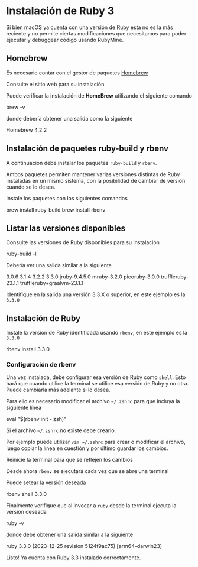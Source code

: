 # Instalación de Ruby 3

<tip>
    <p>
        Si bien macOS ya cuenta con una versión de Ruby esta no es la más reciente y no permite ciertas modificaciones
        que necesitamos para poder ejecutar y debuggear código usando RubyMine.
    </p>
</tip>

## Homebrew

<warning>
    <p>
        Es necesario contar con el gestor de paquetes
        <a href="https://brew.sh/es/">Homebrew</a> 
    </p>
    <p>
        Consulte el sitio web para su instalación.
    </p>
</warning>

Puede verificar la instalación de **HomeBrew** utilizando el siguiente comando

<code-block lang="console">brew -v</code-block>

donde debería obtener una salida como la siguiente

<code-block lang="console">Homebrew 4.2.2</code-block>

## Instalación de paquetes ruby-build y rbenv

A continuación debe instalar los paquetes
<code>ruby-build</code> 
y
<code>rbenv</code>.

Ambos paquetes permiten mantener varias versiones distintas de Ruby instaladas en un mismo sistema, con la posibilidad
de cambiar de versión cuando se lo desea.

Instale los paquetes con los siguientes comandos

<code-block lang="console">brew install ruby-build</code-block>
<code-block lang="console">brew install rbenv</code-block>

## Listar las versiones disponibles

Consulte las versiones de Ruby disponibles para su instalación

<code-block lang="console">ruby-build -l</code-block>

Debería ver una salida similar a la siguiente

<code-block lang="console">
3.0.6
3.1.4
3.2.2
3.3.0
jruby-9.4.5.0
mruby-3.2.0
picoruby-3.0.0
truffleruby-23.1.1
truffleruby+graalvm-23.1.1
</code-block>

Identifique en la salida una versión 
<shortcut>3.3.X</shortcut> o superior, en este ejemplo es la <code>3.3.0</code>

## Instalación de Ruby

Instale la versión de Ruby identificada usando
<code>rbenv</code>, en este ejemplo es la <code>3.3.0</code>

<code-block lang="console">rbenv install 3.3.0</code-block>

### Configuración de rbenv

Una vez instalada, debe configurar esa versión de Ruby como
<code>shell</code>. 
Esto hará que cuando utilice la terminal se utilice esa versión de Ruby y no otra. 
Puede cambiarla más adelante si lo desea.

Para ello es necesario modificar el archivo 
<code>~/.zshrc</code> para que incluya la siguiente línea

<code-block lang="plain text">eval "$(rbenv init - zsh)"</code-block>

<tip>
    <p>
        Si el archivo <code>~/.zshrc</code> no existe debe crearlo.
    </p>
    <p>
        Por ejemplo puede utilizar <code>vim ~/.zshrc</code> para crear o modificar el archivo, luego copiar la línea
        en cuestión y por último guardar los cambios.
    </p>
</tip>

Reinicie la terminal para que se reflejen los cambios

Desde ahora
<code>rbenv</code> se ejecutará cada vez que se abre una terminal

Puede setear la versión deseada

<code-block lang="console">rbenv shell 3.3.0</code-block>

Finalmente verifique que al invocar a 
<code>ruby</code> desde la terminal ejecuta la versión deseada

<code-block lang="console">ruby -v</code-block>

donde debe obtener una salida similar a la siguiente

<code-block lang="console">
ruby 3.3.0 (2023-12-25 revision 5124f9ac75) [arm64-darwin23]
</code-block>

<note>
    <p>
        Listo! Ya cuenta con Ruby 3.3 instalado correctamente.
    </p>
</note>